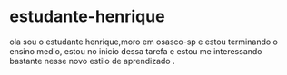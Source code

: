 # estudante-henrique
ola sou o estudante henrique,moro em osasco-sp e estou terminando o ensino medio,
estou no inicio dessa tarefa e estou me interessando bastante nesse novo estilo de aprendizado .
